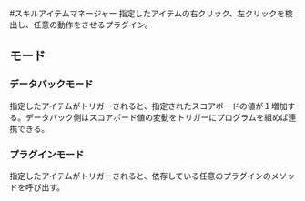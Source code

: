 #スキルアイテムマネージャー
指定したアイテムの右クリック、左クリックを検出し、任意の動作をさせるプラグイン。
## モード
### データパックモード
指定したアイテムがトリガーされると、指定されたスコアボードの値が１増加する。データパック側はスコアボード値の変動をトリガーにプログラムを組めば連携できる。
### プラグインモード
指定したアイテムがトリガーされると、依存している任意のプラグインのメソッドを呼び出す。
